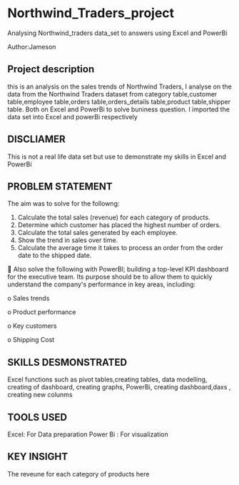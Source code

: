 # Northwind_Traders_project
Analysing Northwind_traders data_set to answers using Excel and PowerBi

Author:Jameson 

## Project description
this is an analysis on the sales trends of Northwind Traders, I analyse on the data from the Northwind Traders dataset
from category table,customer table,employee table,orders table,orders_details table,product table,shipper table.
Both on Excel and PowerBi to solve buniness question. I imported the data set into Excel and powerBi respectively 

## DISCLIAMER 
This is not a real life data set but use to demonstrate my skills in Excel and PowerBi 

## PROBLEM STATEMENT 
The aim was to solve for the followng:

1. Calculate the total sales (revenue) for each category of products.
2. Determine which customer has placed the highest number of orders.
3. Calculate the total sales generated by each employee.
4. Show the trend in sales over time.
5. Calculate the average time it takes to process an order from the order date to the
shipped date.


 Also solve the following with PowerBI; building a top-level KPI dashboard for the executive 
team. Its purpose should be to allow them to quickly understand the company's performance in 
key areas, including:

o Sales trends

o Product performance

o Key customers

o Shipping Cost

## SKILLS DESMONSTRATED
Excel functions such as pivot tables,creating tables, data modelling, creating of dashboard, creating graphs, PowerBi, creating dashboard,daxs , creating new colunms

## TOOLS USED
Excel: For Data preparation 
Power Bi : For visualization 

## KEY INSIGHT
The reveune for each category of products here



